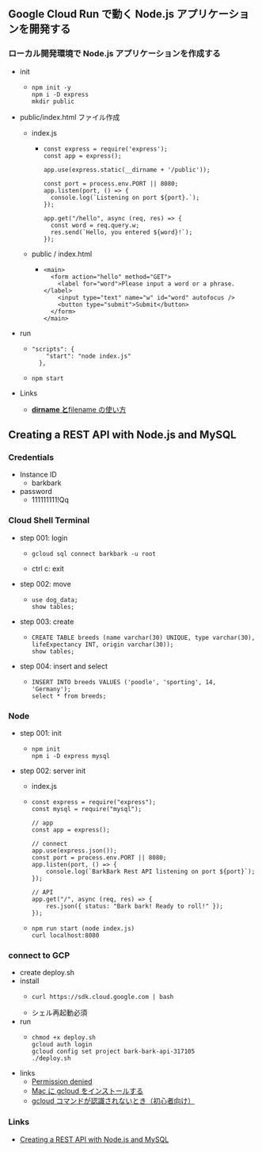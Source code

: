 ## Google Cloud Run で動く Node.js アプリケーションを開発する

### ローカル開発環境で Node.js アプリケーションを作成する

- init
  - ```
    npm init -y
    npm i -D express
    mkdir public
    ```
- public/index.html ファイル作成

  - index.js

    - ```
      const express = require('express');
      const app = express();

      app.use(express.static(__dirname + '/public'));

      const port = process.env.PORT || 8080;
      app.listen(port, () => {
        console.log(`Listening on port ${port}.`);
      });

      app.get("/hello", async (req, res) => {
        const word = req.query.w;
        res.send(`Hello, you entered ${word}!`);
      });
      ```

  - public / index.html
    - ```
      <main>
        <form action="hello" method="GET">
          <label for="word">Please input a word or a phrase.</label>
          <input type="text" name="w" id="word" autofocus />
          <button type="submit">Submit</button>
        </form>
      </main>
      ```

- run
  - ```
    "scripts": {
        "start": "node index.js"
      },
    ```
  - ```
    npm start
    ```
- Links
  - [**dirname と**filename の使い方](https://qiita.com/mzmz__02/items/c132989cd0d0c2068832)

## Creating a REST API with Node.js and MySQL

### Credentials

- Instance ID
  - barkbark
- password
  - 111111111!Qq

### Cloud Shell Terminal

- step 001: login

  - ```
    gcloud sql connect barkbark -u root
    ```
  - ctrl c: exit

- step 002: move
  - ```
    use dog_data;
    show tables;
    ```
- step 003: create
  - ```
    CREATE TABLE breeds (name varchar(30) UNIQUE, type varchar(30), lifeExpectancy INT, origin varchar(30));
    show tables;
    ```
- step 004: insert and select
  - ```
    INSERT INTO breeds VALUES ('poodle', 'sporting', 14, 'Germany');
    select * from breeds;
    ```

### Node

- step 001: init
  - ```
    npm init
    npm i -D express mysql
    ```
- step 002: server init

  - index.js
  - ```
    const express = require("express");
    const mysql = require("mysql");

    // app
    const app = express();

    // connect
    app.use(express.json());
    const port = process.env.PORT || 8080;
    app.listen(port, () => {
        console.log(`BarkBark Rest API listening on port ${port}`);
    });

    // API
    app.get("/", async (req, res) => {
        res.json({ status: "Bark bark! Ready to roll!" });
    });
    ```

  - ```
    npm run start (node index.js)
    curl localhost:8080
    ```

### connect to GCP

- create deploy.sh
- install
  - ```
    curl https://sdk.cloud.google.com | bash
    ```
  - シェル再起動必須
- run
  - ```
    chmod +x deploy.sh
    gcloud auth login
    gcloud config set project bark-bark-api-317105
    ./deploy.sh
    ```
- links
  - [Permission denied](https://qiita.com/sanstktkrsyhsk/items/ef88ddfb9fa8e7306e45)
  - [Mac に gcloud をインストールする](https://note.com/in_colors_net/n/n98ef81d6eb46)
  - [gcloud コマンドが認識されないとき（初心者向け）](https://qiita.com/jre233kei/items/355914b36e505152e29d)

### Links

- [Creating a REST API with Node.js and MySQL](https://www.youtube.com/watch?v=_w_idf928WY)
